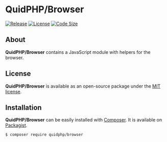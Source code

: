 # QuidPHP/Browser
[![Release](https://img.shields.io/github/v/release/quidphp/browser)](https://packagist.org/packages/quidphp/browser)
[![License](https://img.shields.io/github/license/quidphp/browser)](https://github.com/quidphp/browser/blob/master/LICENSE)
[![Code Size](https://img.shields.io/github/languages/code-size/quidphp/browser)](https://github.com/quidphp/browser)

## About
**QuidPHP/Browser** contains a JavaScript module with helpers for the browser.

## License
**QuidPHP/Browser** is available as an open-source package under the [MIT license](LICENSE).

## Installation
**QuidPHP/Browser** can be easily installed with [Composer](https://getcomposer.org). It is available on [Packagist](https://packagist.org/packages/quidphp/browser).
``` bash
$ composer require quidphp/browser